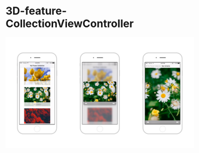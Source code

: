 # 3D-feature-CollectionViewController
![alt tag](https://github.com/tolyasjar/3D-feature-CollectionViewController/blob/master/collectionview.png?raw=true)
